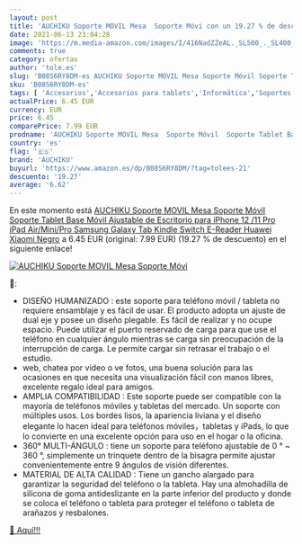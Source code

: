 ```yaml
---
layout: post
title: 'AUCHIKU Soporte MOVIL Mesa  Soporte Móvi con un 19.27 % de descuento'
date: 2021-06-13 23:04:28
image: 'https://m.media-amazon.com/images/I/416NadZZeAL._SL500_._SL400_.jpg'
comments: true
category: ofertas
author: 'tole.es'
slug: 'B08S6RY8DM-es AUCHIKU Soporte MOVIL Mesa Soporte Móvil Soporte Tablet...'
sku: 'B08S6RY8DM-es'
tags: [ 'Accesorios','Accesorios para tablets','Informática','Soportes para tablets','auchiku','ipad','iphone', ]
actualPrice: 6.45 EUR
currency: EUR
price: 6.45
comparePrice: 7.99 EUR
prodname: 'AUCHIKU Soporte MOVIL Mesa  Soporte Móvil  Soporte Tablet Base Móvil Ajustable de Escritorio para iPhone 12 /11 Pro iPad Air/Mini/Pro  Samsung Galaxy Tab Kindle Switch E-Reader Huawei Xiaomi Negro'
country: 'es'
flag: '🇪🇸'
brand: 'AUCHIKU'
buyurl: 'https://www.amazon.es/dp/B08S6RY8DM/?tag=tolees-21'
descuento: '19.27'
average: '6.62'
---
```


En este momento está [AUCHIKU Soporte MOVIL Mesa  Soporte Móvil  Soporte Tablet Base Móvil Ajustable de Escritorio para iPhone 12 /11 Pro iPad Air/Mini/Pro  Samsung Galaxy Tab Kindle Switch E-Reader Huawei Xiaomi Negro](https://www.amazon.es/dp/B08S6RY8DM/?tag=tolees-21) a 6.45 EUR (original: 7.99 EUR) (19.27 %  de descuento) en el siguiente enlace!

[![AUCHIKU Soporte MOVIL Mesa  Soporte Móvi](https://m.media-amazon.com/images/I/416NadZZeAL._SL500_._SL400_.jpg)](https://www.amazon.es/dp/B08S6RY8DM/?tag=tolees-21)

🔎:

- DISEÑO HUMANIZADO : este soporte para teléfono móvil / tableta no requiere ensamblaje y es fácil de usar. El producto adopta un ajuste de dual eje y posee un diseño plegable. Es fácil de realizar y no ocupe espacio. Puede utilizar el puerto reservado de carga para que use el teléfono en cualquier ángulo mientras se carga sin preocupación de la interrupción de carga. Le permite cargar sin retrasar el trabajo o el estudio.
- web, chatea por video o ve fotos, una buena solución para las ocasiones en que necesita una visualización fácil con manos libres, excelente regalo ideal para amigos.
- AMPLIA COMPATIBILIDAD : Este soporte puede ser compatible con la mayoría de teléfonos móviles y tabletas del mercado. Un soporte con múltiples usos. Los bordes lisos, la apariencia liviana y el diseño elegante lo hacen ideal para teléfonos móviles，tabletas y iPads, lo que lo convierte en una excelente opción para uso en el hogar o la oficina.
- 360° MULTI-ÁNGULO : tiene un soporte para teléfono ajustable de 0 ° ~ 360 °, simplemente un trinquete dentro de la bisagra permite ajustar convenientemente entre 9 ángulos de visión diferentes.
- MATERIAL DE ALTA CALIDAD : Tiene un gancho alargado para garantizar la seguridad del teléfono o la tableta. Hay una almohadilla de silicona de goma antideslizante en la parte inferior del producto y donde se coloca el teléfono o tableta para proteger el teléfono o tableta de arañazos y resbalones.

[🛒 Aquí!!!](https://www.amazon.es/dp/B08S6RY8DM/?tag=tolees-21)
